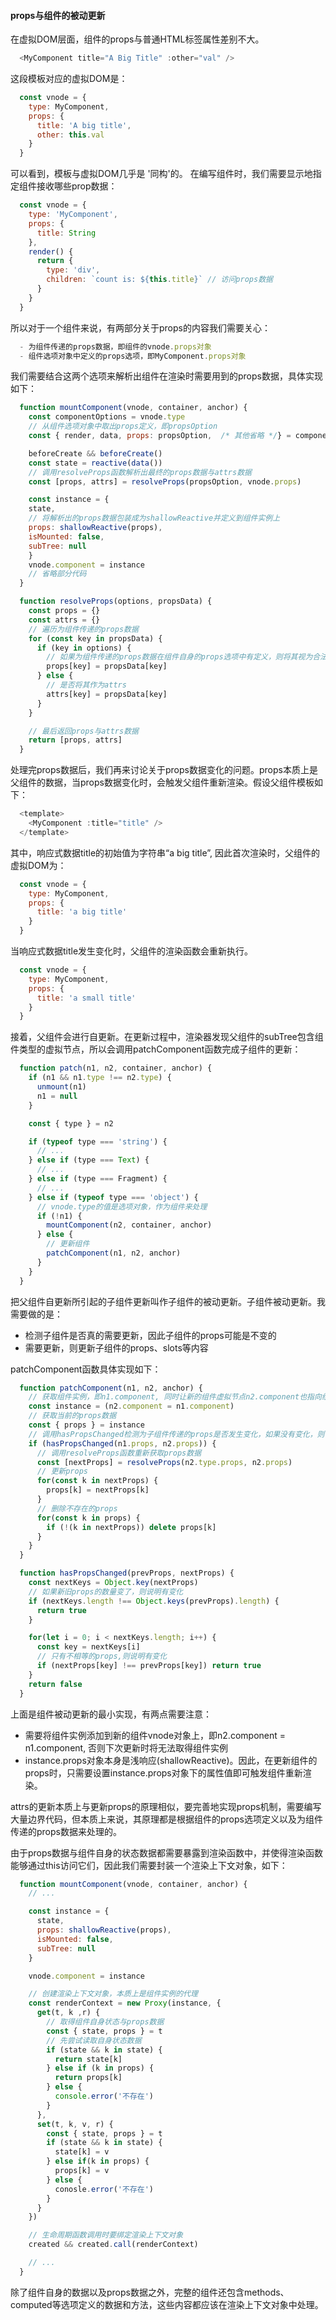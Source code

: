 #### props与组件的被动更新

在虚拟DOM层面，组件的props与普通HTML标签属性差别不大。

```js
  <MyComponent title="A Big Title" :other="val" />
```

这段模板对应的虚拟DOM是：

```js
  const vnode = {
    type: MyComponent,
    props: {
      title: 'A big title',
      other: this.val
    }
  }
```

可以看到，模板与虚拟DOM几乎是 '同构'的。 在编写组件时，我们需要显示地指定组件接收哪些prop数据：

```js
  const vnode = {
    type: 'MyComponent',
    props: {
      title: String
    },
    render() {
      return {
        type: 'div',
        children: `count is: ${this.title}` // 访问props数据
      }
    }
  }
```

所以对于一个组件来说，有两部分关于props的内容我们需要关心：

```js
  - 为组件传递的props数据，即组件的vnode.props对象
  - 组件选项对象中定义的props选项，即MyComponent.props对象
```

我们需要结合这两个选项来解析出组件在渲染时需要用到的props数据，具体实现如下：

```js
  function mountComponent(vnode, container, anchor) {
    const componentOptions = vnode.type
    // 从组件选项对象中取出props定义，即propsOption
    const { render, data, props: propsOption,  /* 其他省略 */} = componentOptions

    beforeCreate && beforeCreate()
    const state = reactive(data())
    // 调用resolveProps函数解析出最终的props数据与attrs数据 
    const [props, attrs] = resolveProps(propsOption, vnode.props)

    const instance = {
    state,
    // 将解析出的props数据包装成为shallowReactive并定义到组件实例上
    props: shallowReactive(props),
    isMounted: false,
    subTree: null
    }
    vnode.component = instance
    // 省略部分代码
  }

  function resolveProps(options, propsData) {
    const props = {}
    const attrs = {}
    // 遍历为组件传递的props数据
    for (const key in propsData) {
      if (key in options) {
        // 如果为组件传递的props数据在组件自身的props选项中有定义，则将其视为合法的props
        props[key] = propsData[key]
      } else {
        // 是否将其作为attrs
        attrs[key] = propsData[key]
      }
    }

    // 最后返回props与attrs数据
    return [props, attrs]
  }
```

处理完props数据后，我们再来讨论关于props数据变化的问题。props本质上是父组件的数据，当props数据变化时，会触发父组件重新渲染。假设父组件模板如下：

```js
  <template>
    <MyComponent :title="title" />
  </template>
```

其中，响应式数据title的初始值为字符串“a big title”, 因此首次渲染时，父组件的虚拟DOM为：

```js
  const vnode = {
    type: MyComponent,
    props: {
      title: 'a big title'
    }
  }
```

当响应式数据title发生变化时，父组件的渲染函数会重新执行。

```js
  const vnode = {
    type: MyComponent,
    props: {
      title: 'a small title'
    }
  }
```

接着，父组件会进行自更新。在更新过程中，渲染器发现父组件的subTree包含组件类型的虚拟节点，所以会调用patchComponent函数完成子组件的更新：

```js
  function patch(n1, n2, container, anchor) {
    if (n1 && n1.type !== n2.type) {
      unmount(n1)
      n1 = null
    }

    const { type } = n2

    if (typeof type === 'string') {
      // ...
    } else if (type === Text) {
      // ...
    } else if (type === Fragment) {
      // ...
    } else if (typeof type === 'object') {
      // vnode.type的值是选项对象，作为组件来处理
      if (!n1) {
        mountComponent(n2, container, anchor)
      } else {
        // 更新组件
        patchComponent(n1, n2, anchor)
      }
    }
  }
```

把父组件自更新所引起的子组件更新叫作子组件的被动更新。子组件被动更新。我需要做的是：

- 检测子组件是否真的需要更新，因此子组件的props可能是不变的
- 需要更新，则更新子组件的props、slots等内容
  
patchComponent函数具体实现如下：

```js
  function patchComponent(n1, n2, anchor) {
    // 获取组件实例，即n1.component, 同时让新的组件虚拟节点n2.component也指向组件实例
    const instance = (n2.component = n1.component)
    // 获取当前的props数据
    const { props } = instance
    // 调用hasPropsChanged检测为子组件传递的props是否发生变化，如果没有变化，则不需要更新
    if (hasPropsChanged(n1.props, n2.props)) {
      // 调用resolveProps函数重新获取props数据
      const [nextProps] = resolveProps(n2.type.props, n2.props)
      // 更新props
      for(const k in nextProps) {
        props[k] = nextProps[k]
      }
      // 删除不存在的props
      for(const k in props) {
        if (!(k in nextProps)) delete props[k]
      }
    }
  }

  function hasPropsChanged(prevProps, nextProps) {
    const nextKeys = Object.key(nextProps)
    // 如果新旧props的数量变了，则说明有变化
    if (nextKeys.length !== Object.keys(prevProps).length) {
      return true
    }

    for(let i = 0; i < nextKeys.length; i++) {
      const key = nextKeys[i]
      // 只有不相等的props,则说明有变化
      if (nextProps[key] !== prevProps[key]) return true
    }
    return false
  }
```

上面是组件被动更新的最小实现，有两点需要注意：

- 需要将组件实例添加到新的组件vnode对象上，即n2.component = n1.component, 否则下次更新时将无法取得组件实例
- instance.props对象本身是浅响应(shallowReactive)。因此，在更新组件的props时，只需要设置instance.props对象下的属性值即可触发组件重新渲染。

attrs的更新本质上与更新props的原理相似，要完善地实现props机制，需要编写大量边界代码，但本质上来说，其原理都是根据组件的props选项定义以及为组件传递的props数据来处理的。

由于props数据与组件自身的状态数据都需要暴露到渲染函数中，并使得渲染函数能够通过this访问它们，因此我们需要封装一个渲染上下文对象，如下：

```js
  function mountComponent(vnode, container, anchor) {
    // ...

    const instance = {
      state,
      props: shallowReactive(props),
      isMounted: false,
      subTree: null
    }

    vnode.component = instance

    // 创建渲染上下文对象，本质上是组件实例的代理
    const renderContext = new Proxy(instance, {
      get(t, k ,r) {
        // 取得组件自身状态与props数据
        const { state, props } = t
        // 先尝试读取自身状态数据
        if (state && k in state) {
          return state[k]
        } else if (k in props) {
          return props[k]
        } else {
          console.error('不存在')
        }
      },
      set(t, k, v, r) {
        const { state, props } = t
        if (state && k in state) {
          state[k] = v
        } else if(k in props) {
          props[k] = v
        } else {
          conosle.error('不存在')
        }
      }
    })

    // 生命周期函数调用时要绑定渲染上下文对象
    created && created.call(renderContext)

    // ...
  }
```

除了组件自身的数据以及props数据之外，完整的组件还包含methods、computed等选项定义的数据和方法，这些内容都应该在渲染上下文对象中处理。